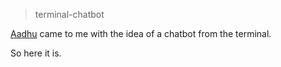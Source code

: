 > terminal-chatbot


[Aadhu](https://github.com/AADHU2005) came to me with the idea of a chatbot from the terminal.

So here it is.
